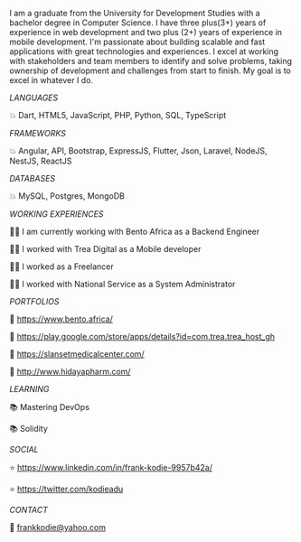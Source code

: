 I am a graduate from the University for Development Studies with a bachelor degree in Computer Science. I have three plus(3+) years of experience in web development and two plus (2+) years of experience in mobile development.
I'm passionate about building scalable and fast applications with great technologies and experiences. I excel at working with stakeholders and team members to identify and solve problems, taking ownership of development and challenges from start to finish. My goal is to excel in whatever I do.




*LANGUAGES*

:boom: Dart, HTML5, JavaScript, PHP, Python, SQL, TypeScript

*FRAMEWORKS*

:boom: Angular, API, Bootstrap, ExpressJS, Flutter, Json, Laravel, NodeJS, NestJS, ReactJS

*DATABASES*

:boom: MySQL, Postgres, MongoDB

*WORKING EXPERIENCES*

:man_office_worker: I am currently working with Bento Africa as a Backend Engineer

:man_office_worker: I worked with Trea Digital as a Mobile developer

:man_office_worker: I worked as a Freelancer

:man_office_worker: I worked with National Service as a System Administrator


*PORTFOLIOS*

:rocket: https://www.bento.africa/

:rocket: https://play.google.com/store/apps/details?id=com.trea.trea_host_gh

:rocket: https://slansetmedicalcenter.com/

:rocket: http://www.hidayapharm.com/


*LEARNING*

:books: Mastering DevOps

:books: Solidity



*SOCIAL*

:star: https://www.linkedin.com/in/frank-kodie-9957b42a/

:star: https://twitter.com/kodieadu


*CONTACT*

:email: frankkodie@yahoo.com





<!--
**franklobsty25/franklobsty25** is a ✨ _special_ ✨ repository because its `README.md` (this file) appears on your GitHub profile.

Here are some ideas to get you started:

- 🔭 I’m currently working on ...
- 🌱 I’m currently learning ...
- 👯 I’m looking to collaborate on ...
- 🤔 I’m looking for help with ...
- 💬 Ask me about ...

- 😄 Pronouns: ...
- ⚡ Fun fact: ...
-->
